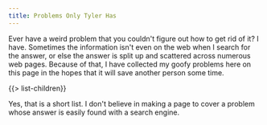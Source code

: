 ```yaml
---
title: Problems Only Tyler Has
---
```


Ever have a weird problem that you couldn't figure out how to get rid of it?  I have.  Sometimes the information isn't even on the web when I search for the answer, or else the answer is split up and scattered across numerous web pages.  Because of that, I have collected my goofy problems here on this page in the hopes that it will save another person some time.


{{> list-children}}


Yes, that is a short list.  I don't believe in making a page to cover a problem whose answer is easily found with a search engine.

